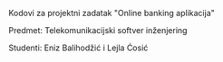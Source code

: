 Kodovi za projektni zadatak "Online banking aplikacija"

Predmet: Telekomunikacijski softver inženjering

Studenti: Eniz Balihodžić i Lejla Ćosić
